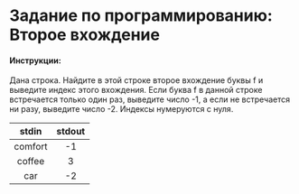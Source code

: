 # Задание по программированию: Второе вхождение

#### Инструкции:
Дана строка. Найдите в этой строке второе вхождение буквы f и выведите  индекс этого вхождения. Если буква f в данной строке встречается только  один раз, выведите число -1, а если не встречается ни разу, выведите  число -2. Индексы нумеруются с нуля.

|stdin |stdout |
|:----:|:-----:|
| comfort | -1 |
| coffee  | 3 |
| car  | -2 |